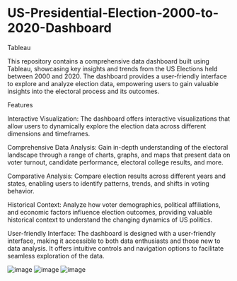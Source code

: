 # US-Presidential-Election-2000-to-2020-Dashboard
Tableau

This repository contains a comprehensive data dashboard built using Tableau, showcasing key insights and trends from the US Elections held between 2000 and 2020. The dashboard provides a user-friendly interface to explore and analyze election data, empowering users to gain valuable insights into the electoral process and its outcomes.

Features

Interactive Visualization: The dashboard offers interactive visualizations that allow users to dynamically explore the election data across different dimensions and timeframes.

Comprehensive Data Analysis: Gain in-depth understanding of the electoral landscape through a range of charts, graphs, and maps that present data on voter turnout, candidate performance, electoral college results, and more.

Comparative Analysis: Compare election results across different years and states, enabling users to identify patterns, trends, and shifts in voting behavior.

Historical Context: Analyze how voter demographics, political affiliations, and economic factors influence election outcomes, providing valuable historical context to understand the changing dynamics of US politics.

User-friendly Interface: The dashboard is designed with a user-friendly interface, making it accessible to both data enthusiasts and those new to data analysis. It offers intuitive controls and navigation options to facilitate seamless exploration of the data.

![image](https://github.com/surajsathish997/US-Presidential-Election-2000-to-2020-Dashboard/assets/18410759/41673abe-6460-4e2b-9877-de3458393672)
![image](https://github.com/surajsathish997/US-Presidential-Election-2000-to-2020-Dashboard/assets/18410759/66483152-69b0-4556-9006-125b48da192b)
![image](https://github.com/surajsathish997/US-Presidential-Election-2000-to-2020-Dashboard/assets/18410759/299fd1f1-8743-4e5c-a835-9d373c9cb706)


